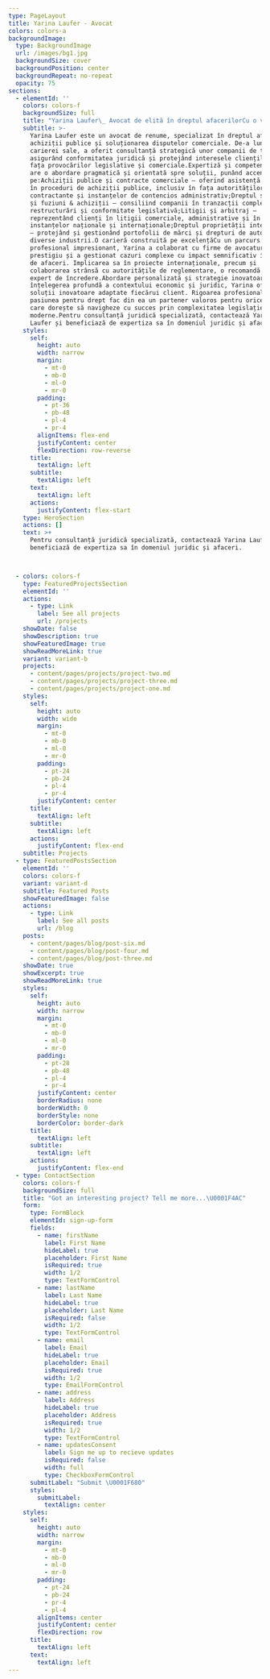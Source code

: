 ```yaml
---
type: PageLayout
title: Yarina Laufer - Avocat
colors: colors-a
backgroundImage:
  type: BackgroundImage
  url: /images/bg1.jpg
  backgroundSize: cover
  backgroundPosition: center
  backgroundRepeat: no-repeat
  opacity: 75
sections:
  - elementId: ''
    colors: colors-f
    backgroundSize: full
    title: "Yarina Laufer\_ Avocat de elită în dreptul afacerilorCu o vastă experiență în domeniul juridic"
    subtitle: >-
      Yarina Laufer este un avocat de renume, specializat în dreptul afacerilor,
      achiziții publice și soluționarea disputelor comerciale. De-a lungul
      carierei sale, a oferit consultanță strategică unor companii de top,
      asigurând conformitatea juridică și protejând interesele clienților săi în
      fața provocărilor legislative și comerciale.Expertiză și competențeYarina
      are o abordare pragmatică și orientată spre soluții, punând accent
      pe:Achiziții publice și contracte comerciale – oferind asistență juridică
      în proceduri de achiziții publice, inclusiv în fața autorităților
      contractante și instanțelor de contencios administrativ;Dreptul societar
      și fuziuni & achiziții – consiliind companii în tranzacții complexe,
      restructurări și conformitate legislativă;Litigii și arbitraj –
      reprezentând clienți în litigii comerciale, administrative și în fața
      instanțelor naționale și internaționale;Dreptul proprietății intelectuale
      – protejând și gestionând portofolii de mărci și drepturi de autor în
      diverse industrii.O carieră construită pe excelențăCu un parcurs
      profesional impresionant, Yarina a colaborat cu firme de avocatură de
      prestigiu și a gestionat cazuri complexe cu impact semnificativ în mediul
      de afaceri. Implicarea sa în proiecte internaționale, precum și
      colaborarea strânsă cu autoritățile de reglementare, o recomandă drept un
      expert de încredere.Abordare personalizată și strategie inovatoarePrin
      înțelegerea profundă a contextului economic și juridic, Yarina oferă
      soluții inovatoare adaptate fiecărui client. Rigoarea profesională și
      pasiunea pentru drept fac din ea un partener valoros pentru orice companie
      care dorește să navigheze cu succes prin complexitatea legislației
      moderne.Pentru consultanță juridică specializată, contactează Yarina
      Laufer și beneficiază de expertiza sa în domeniul juridic și afaceri.
    styles:
      self:
        height: auto
        width: narrow
        margin:
          - mt-0
          - mb-0
          - ml-0
          - mr-0
        padding:
          - pt-36
          - pb-48
          - pl-4
          - pr-4
        alignItems: flex-end
        justifyContent: center
        flexDirection: row-reverse
      title:
        textAlign: left
      subtitle:
        textAlign: left
      text:
        textAlign: left
      actions:
        justifyContent: flex-start
    type: HeroSection
    actions: []
    text: >+
      Pentru consultanță juridică specializată, contactează Yarina Laufer și
      beneficiază de expertiza sa în domeniul juridic și afaceri.



  - colors: colors-f
    type: FeaturedProjectsSection
    elementId: ''
    actions:
      - type: Link
        label: See all projects
        url: /projects
    showDate: false
    showDescription: true
    showFeaturedImage: true
    showReadMoreLink: true
    variant: variant-b
    projects:
      - content/pages/projects/project-two.md
      - content/pages/projects/project-three.md
      - content/pages/projects/project-one.md
    styles:
      self:
        height: auto
        width: wide
        margin:
          - mt-0
          - mb-0
          - ml-0
          - mr-0
        padding:
          - pt-24
          - pb-24
          - pl-4
          - pr-4
        justifyContent: center
      title:
        textAlign: left
      subtitle:
        textAlign: left
      actions:
        justifyContent: flex-end
    subtitle: Projects
  - type: FeaturedPostsSection
    elementId: ''
    colors: colors-f
    variant: variant-d
    subtitle: Featured Posts
    showFeaturedImage: false
    actions:
      - type: Link
        label: See all posts
        url: /blog
    posts:
      - content/pages/blog/post-six.md
      - content/pages/blog/post-four.md
      - content/pages/blog/post-three.md
    showDate: true
    showExcerpt: true
    showReadMoreLink: true
    styles:
      self:
        height: auto
        width: narrow
        margin:
          - mt-0
          - mb-0
          - ml-0
          - mr-0
        padding:
          - pt-28
          - pb-48
          - pl-4
          - pr-4
        justifyContent: center
        borderRadius: none
        borderWidth: 0
        borderStyle: none
        borderColor: border-dark
      title:
        textAlign: left
      subtitle:
        textAlign: left
      actions:
        justifyContent: flex-end
  - type: ContactSection
    colors: colors-f
    backgroundSize: full
    title: "Got an interesting project? Tell me more...\U0001F4AC"
    form:
      type: FormBlock
      elementId: sign-up-form
      fields:
        - name: firstName
          label: First Name
          hideLabel: true
          placeholder: First Name
          isRequired: true
          width: 1/2
          type: TextFormControl
        - name: lastName
          label: Last Name
          hideLabel: true
          placeholder: Last Name
          isRequired: false
          width: 1/2
          type: TextFormControl
        - name: email
          label: Email
          hideLabel: true
          placeholder: Email
          isRequired: true
          width: 1/2
          type: EmailFormControl
        - name: address
          label: Address
          hideLabel: true
          placeholder: Address
          isRequired: true
          width: 1/2
          type: TextFormControl
        - name: updatesConsent
          label: Sign me up to recieve updates
          isRequired: false
          width: full
          type: CheckboxFormControl
      submitLabel: "Submit \U0001F680"
      styles:
        submitLabel:
          textAlign: center
    styles:
      self:
        height: auto
        width: narrow
        margin:
          - mt-0
          - mb-0
          - ml-0
          - mr-0
        padding:
          - pt-24
          - pb-24
          - pr-4
          - pl-4
        alignItems: center
        justifyContent: center
        flexDirection: row
      title:
        textAlign: left
      text:
        textAlign: left
---
```


